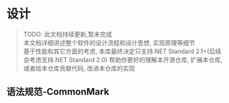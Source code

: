 # 设计

> TODO: 此文档持续更新,暂未完成  
> 本文档详细讲述整个软件的设计流程和设计思想, 实现原理等细节  
> 基于性能和其它方面的考虑, 本库最终决定只支持.NET Standard 2.1+(后续会考虑支持.NET Standard 2.0)
> 帮助你更好的理解本开源仓库, 扩展本仓库, 或者给本仓库贡献代码, 改进本仓库的实现

## 语法规范-CommonMark

### 